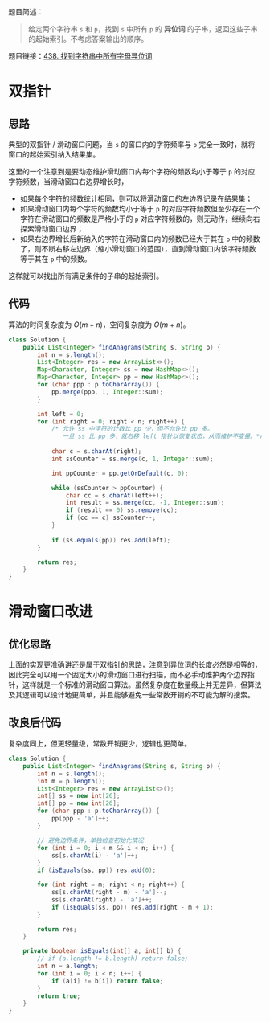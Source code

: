 题目简述：

> 给定两个字符串 `s` 和 `p`，找到 `s` 中所有 `p` 的 **异位词** 的子串，返回这些子串的起始索引。不考虑答案输出的顺序。

题目链接：[438. 找到字符串中所有字母异位词](https://leetcode.cn/problems/find-all-anagrams-in-a-string/)

# 双指针

## 思路

典型的双指针 / 滑动窗口问题，当 `s`  的窗口内的字符频率与 `p` 完全一致时，就将窗口的起始索引纳入结果集。

这里的一个注意到是要动态维护滑动窗口内每个字符的频数均小于等于 `p` 的对应字符频数，当滑动窗口右边界增长时，

- 如果每个字符的频数统计相同，则可以将滑动窗口的左边界记录在结果集；
- 如果滑动窗口内每个字符的频数均小于等于 `p` 的对应字符频数但至少存在一个字符在滑动窗口的频数是严格小于的 `p` 对应字符频数的，则无动作，继续向右探索滑动窗口边界；
- 如果右边界增长后新纳入的字符在滑动窗口内的频数已经大于其在 `p` 中的频数了，则不断右移左边界（缩小滑动窗口的范围），直到滑动窗口内该字符频数等于其在 `p` 中的频数。

这样就可以找出所有满足条件的子串的起始索引。

## 代码

算法的时间复杂度为 $O(m+n)$，空间复杂度为 $O(m+n)$。

```java
class Solution {
    public List<Integer> findAnagrams(String s, String p) {
        int n = s.length();
        List<Integer> res = new ArrayList<>();
        Map<Character, Integer> ss = new HashMap<>();
        Map<Character, Integer> pp = new HashMap<>();
        for (char ppp : p.toCharArray()) {
            pp.merge(ppp, 1, Integer::sum);
        }

        int left = 0;
        for (int right = 0; right < n; right++) {
            /* 允许 ss 中字符的计数比 pp 少，但不允许比 pp 多。
               一旦 ss 比 pp 多，就右移 left 指针以恢复状态，从而维护不变量。*/
            
            char c = s.charAt(right);
            int ssCounter = ss.merge(c, 1, Integer::sum);

            int ppCounter = pp.getOrDefault(c, 0);

            while (ssCounter > ppCounter) {
                char cc = s.charAt(left++);
                int result = ss.merge(cc, -1, Integer::sum);
                if (result == 0) ss.remove(cc);
                if (cc == c) ssCounter--;
            }
            
            if (ss.equals(pp)) res.add(left);
        }

        return res;
    }
}
```

# 滑动窗口改进

## 优化思路

上面的实现更准确讲还是属于双指针的思路，注意到异位词的长度必然是相等的，因此完全可以用一个固定大小的滑动窗口进行扫描，而不必手动维护两个边界指针，这样就是一个标准的滑动窗口算法。虽然复杂度在数量级上并无差异，但算法及其逻辑可以设计地更简单，并且能够避免一些常数开销的不可能为解的搜索。

## 改良后代码

复杂度同上，但更轻量级，常数开销更少，逻辑也更简单。

```java
class Solution {
    public List<Integer> findAnagrams(String s, String p) {
        int n = s.length();
        int m = p.length();
        List<Integer> res = new ArrayList<>();
        int[] ss = new int[26];
        int[] pp = new int[26];
        for (char ppp : p.toCharArray()) {
            pp[ppp - 'a']++;
        }

        // 避免边界条件，单独检查初始化情况
        for (int i = 0; i < m && i < n; i++) {
            ss[s.charAt(i) - 'a']++;
        }
        if (isEquals(ss, pp)) res.add(0);

        for (int right = m; right < n; right++) {
            ss[s.charAt(right - m) - 'a']--;
            ss[s.charAt(right) - 'a']++;
            if (isEquals(ss, pp)) res.add(right - m + 1);
        }

        return res;
    }

    private boolean isEquals(int[] a, int[] b) {
        // if (a.length != b.length) return false;
        int n = a.length;
        for (int i = 0; i < n; i++) {
            if (a[i] != b[i]) return false;
        }
        return true;
    }
}
```


